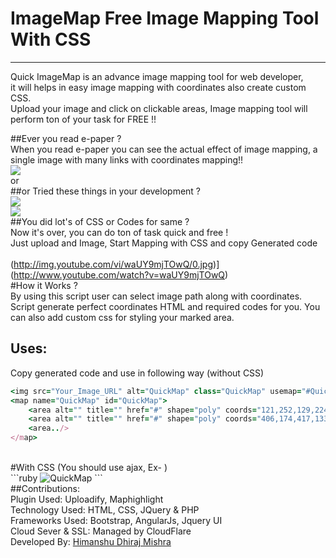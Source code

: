 # ImageMap Free Image Mapping Tool With CSS
<hr>
<p>Quick ImageMap is an advance image mapping tool for web developer,<br>
 it will helps in easy image mapping  with coordinates also create custom CSS.<br>
 Upload your image and click on clickable areas,
Image mapping tool will perform ton of your task for FREE !!</p>

##Ever you read e-paper ?
<br>
When you read e-paper you can see the actual effect of image mapping, a single image with many links with coordinates mapping!! <br>
<img src="https://www.imagemap.in/img/epaper.gif">
<br>
or
<br>
##or Tried these things in your development ?
<br>
<img src="https://www.imagemap.in/img/social.gif">
<br>
<img src="https://www.imagemap.in/img/map.gif">
<br>
##You did lot's of CSS or Codes for same ?
<br>
Now it's over, you can do ton of task quick and free ! <br>
Just upload and Image, Start Mapping with CSS and copy Generated code <br>
<br>
(http://img.youtube.com/vi/waUY9mjTOwQ/0.jpg)](http://www.youtube.com/watch?v=waUY9mjTOwQ)
<br>
#How it Works ?
<br> By using this script user can select image path along with coordinates. Script generate perfect coordinates HTML and required codes for you. You can also add custom css for styling your marked area.
<br>
## Uses:
Copy generated code and use in following way (without CSS)
<br>
```ruby
<img src="Your_Image_URL" alt="QuickMap" class="QuickMap" usemap="#QuickMap" />
<map name="QuickMap" id="QuickMap">
    <area alt="" title="" href="#" shape="poly" coords="121,252,129,224,121,189,136,156,172,143,217,156,255,145,301,169,340,210,316,234,327,268,332,304,328,318,326,364,326,382,332,387,332,402,337,415,339,443,338,477,340,494,345,508,342,510,342,524,341,538,329,542,313,542,297,528,300,505,294,513,282,518,271,523,266,530,275,535,276,543,280,547,157,550,164,520,155,515,139,508,132,505,131,511,139,521,136,531,126,540,110,538,103,536,99,522,97,501,104,483,102,408,105,401,109,373,111,303,106,283" />
    <area alt="" title="" href="#" shape="poly" coords="406,174,417,133,445,103,464,88,497,75,538,77,580,92,605,110,617,139,620,149,622,168,627,180,633,190,633,198,625,215,628,245,627,284,628,319,625,350,626,387,627,399,637,406,638,415,640,422,641,434,640,440,638,448,637,474,635,494,645,500,642,514,636,535,607,542,589,520,577,521,582,534,592,547,459,547,439,516,441,535,411,540,391,518,404,391,411,366,411,218" />
    <area../>
</map>
```
<br>
#With CSS (You should use ajax, Ex- <script type="text/javascript" src="https://ajax.googleapis.com/ajax/libs/jquery/1.9.0/jquery.min.js"></script>
 )
 <br>
```ruby
<img src="Your_Image_URL.jpg" alt="QuickMap" class="QuickMap" usemap="#QuickMap" />
<map name="QuickMap" id="QuickMap">
    <area alt="" title="" href="#" shape="poly" coords="121,252,129,224,121,189,136,156,172,143,217,156,255,145,301,169,340,210,316,234,327,268,332,304,328,318,326,364,326,382,332,387,332,402,337,415,339,443,338,477,340,494,345,508,342,510,342,524,341,538,329,542,313,542,297,528,300,505,294,513,282,518,271,523,266,530,275,535,276,543,280,547,157,550,164,520,155,515,139,508,132,505,131,511,139,521,136,531,126,540,110,538,103,536,99,522,97,501,104,483,102,408,105,401,109,373,111,303,106,283" />
    <area alt="" title="" href="#" shape="poly" coords="406,174,417,133,445,103,464,88,497,75,538,77,580,92,605,110,617,139,620,149,622,168,627,180,633,190,633,198,625,215,628,245,627,284,628,319,625,350,626,387,627,399,637,406,638,415,640,422,641,434,640,440,638,448,637,474,635,494,645,500,642,514,636,535,607,542,589,520,577,521,582,534,592,547,459,547,439,516,441,535,411,540,391,518,404,391,411,366,411,218" />
    <area../>
</map>
<script type="text/javascript">
    function QuickImageMap(){
        $.fn.QuickMap.defaults = {
        fill: true,
        // fillColor: '000000',
        fillOpacity: 0,
        stroke: true,
        strokeColor: 'F05F40',
        strokeOpacity: 1,
        strokeWidth: 6,
        fade: true,
        alwaysOn: false,
        neverOn: false,
        groupBy: false,
        wrapClass: true,
        // plenty of shadow:
        shadow: false,
        shadowX: 0,
        shadowY: 0,
        shadowRadius: 6,
        // shadowColor: '000000',
        shadowOpacity: 0.8,
        shadowPosition: 'outside',
        shadowFrom: false
        }
    };
    $(function() {
        $('.QuickMap').QuickMap({
            fillColor: 'ffffff'
        });
    });
</script>
<script type="text/javascript" src="https://www.imagemap.in/quickmap/QuickMap.js"></script> 
```
<br>
##Contributions:
<br>
Plugin Used: Uploadify, Maphighlight <br>
Technology Used: HTML, CSS, JQuery & PHP <br>
Frameworks Used: Bootstrap, AngularJs, Jquery UI <br>
Cloud Sever & SSL: Managed by CloudFlare <br>
Developed By: <a href="https://www.himstar.info"> Himanshu Dhiraj Mishra </a><br>

